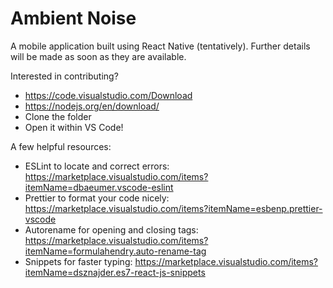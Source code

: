 # Ambient Noise
A mobile application built using React Native (tentatively).
Further details will be made as soon as they are available.

Interested in contributing?
* https://code.visualstudio.com/Download
* https://nodejs.org/en/download/
* Clone the folder
* Open it within VS Code!

A few helpful resources:
* ESLint to locate and correct errors: https://marketplace.visualstudio.com/items?itemName=dbaeumer.vscode-eslint
* Prettier to format your code nicely: https://marketplace.visualstudio.com/items?itemName=esbenp.prettier-vscode
* Autorename for opening and closing tags: https://marketplace.visualstudio.com/items?itemName=formulahendry.auto-rename-tag
* Snippets for faster typing: https://marketplace.visualstudio.com/items?itemName=dsznajder.es7-react-js-snippets
